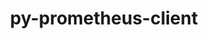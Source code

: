 ---
title: "py-prometheus-client"
layout: cache
categories: [package, develop]
meta: {"compilers": ["gcc@=11.1.0", "gcc@=11.4.0", "gcc@=9.4.0", "oneapi@=2024.2.1"], "num_specs": 32, "num_specs_by_stack": {"data-vis-sdk": 4, "e4s": 6, "e4s-neoverse-v2": 5, "e4s-neoverse_v1": 2, "e4s-oneapi": 13, "e4s-power": 2, "root": 32}, "oss": ["ubuntu20.04", "ubuntu22.04"], "platforms": ["linux"], "stacks": ["data-vis-sdk", "e4s", "e4s-neoverse-v2", "e4s-neoverse_v1", "e4s-oneapi", "e4s-power", "root"], "targets": ["neoverse_v1", "neoverse_v2", "ppc64le", "x86_64_v3"], "versions": ["0.17.0"]}
spec_details: [{"compiler": "gcc@=11.4.0", "hash": "2353btwxb7as5hrjiwwz2nj4kzp5hbzo", "os": "ubuntu22.04", "platform": "linux", "size": "-", "stacks": ["e4s", "root"], "target": "x86_64_v3", "variants": ["build_system=python_pip", "~twisted"], "versions": ["0.17.0"]}, {"compiler": "gcc@=9.4.0", "hash": "27fcgoh72iufjqwg7vpomp34gedvbx7t", "os": "ubuntu20.04", "platform": "linux", "size": "-", "stacks": ["e4s-power", "root"], "target": "ppc64le", "variants": ["build_system=python_pip", "~twisted"], "versions": ["0.17.0"]}, {"compiler": "oneapi@=2024.2.1", "hash": "2rq55cr34stoaid43uqipnzqjpiggnxz", "os": "ubuntu22.04", "platform": "linux", "size": "-", "stacks": ["e4s-oneapi", "root"], "target": "x86_64_v3", "variants": ["build_system=python_pip", "~twisted"], "versions": ["0.17.0"]}, {"compiler": "oneapi@=2024.2.1", "hash": "3pvmsvowx7yvvjlobmtqldyutqr5bwuy", "os": "ubuntu22.04", "platform": "linux", "size": "-", "stacks": ["e4s-oneapi", "root"], "target": "x86_64_v3", "variants": ["build_system=python_pip", "~twisted"], "versions": ["0.17.0"]}, {"compiler": "oneapi@=2024.2.1", "hash": "5czk64hhr7dyhfbd36twgkuxofzj35c5", "os": "ubuntu22.04", "platform": "linux", "size": "-", "stacks": ["e4s-oneapi", "root"], "target": "x86_64_v3", "variants": ["build_system=python_pip", "~twisted"], "versions": ["0.17.0"]}, {"compiler": "oneapi@=2024.2.1", "hash": "675agmlgpct4vx6pjg4dnu7ekecg5rxn", "os": "ubuntu22.04", "platform": "linux", "size": "-", "stacks": ["e4s-oneapi", "root"], "target": "x86_64_v3", "variants": ["build_system=python_pip", "~twisted"], "versions": ["0.17.0"]}, {"compiler": "oneapi@=2024.2.1", "hash": "7bczwlw37axrzlfrixfijbff3avgvmu7", "os": "ubuntu22.04", "platform": "linux", "size": "-", "stacks": ["e4s-oneapi", "root"], "target": "x86_64_v3", "variants": ["build_system=python_pip", "~twisted"], "versions": ["0.17.0"]}, {"compiler": "gcc@=11.4.0", "hash": "biefi4dypp5in5vdd36bxjwwc5y7z6fs", "os": "ubuntu22.04", "platform": "linux", "size": "-", "stacks": ["e4s-neoverse_v1", "root"], "target": "neoverse_v1", "variants": ["build_system=python_pip", "~twisted"], "versions": ["0.17.0"]}, {"compiler": "oneapi@=2024.2.1", "hash": "bm3i6sjo4vyo3zi3z4s7volde3k3b6ve", "os": "ubuntu22.04", "platform": "linux", "size": "-", "stacks": ["e4s-oneapi", "root"], "target": "x86_64_v3", "variants": ["build_system=python_pip", "~twisted"], "versions": ["0.17.0"]}, {"compiler": "oneapi@=2024.2.1", "hash": "d7fnsjydyqt3zg27t7itmqeusr5edzov", "os": "ubuntu22.04", "platform": "linux", "size": "-", "stacks": ["e4s-oneapi", "root"], "target": "x86_64_v3", "variants": ["build_system=python_pip", "~twisted"], "versions": ["0.17.0"]}, {"compiler": "oneapi@=2024.2.1", "hash": "ewr4kayxc3xvrxcukzk6c4mukpidmvl2", "os": "ubuntu22.04", "platform": "linux", "size": "-", "stacks": ["e4s-oneapi", "root"], "target": "x86_64_v3", "variants": ["build_system=python_pip", "~twisted"], "versions": ["0.17.0"]}, {"compiler": "gcc@=11.4.0", "hash": "fx3psg6voqw6gn4b4cmo5exjv6hfas6q", "os": "ubuntu22.04", "platform": "linux", "size": "-", "stacks": ["e4s", "root"], "target": "x86_64_v3", "variants": ["build_system=python_pip", "~twisted"], "versions": ["0.17.0"]}, {"compiler": "oneapi@=2024.2.1", "hash": "gpvk26sjpeygpbislpvwotmxppsshwak", "os": "ubuntu22.04", "platform": "linux", "size": "-", "stacks": ["e4s-oneapi", "root"], "target": "x86_64_v3", "variants": ["build_system=python_pip", "~twisted"], "versions": ["0.17.0"]}, {"compiler": "gcc@=11.4.0", "hash": "h4mgopu75tsjr73cw66bnnaeq3txjmwa", "os": "ubuntu22.04", "platform": "linux", "size": "-", "stacks": ["e4s-neoverse-v2", "root"], "target": "neoverse_v2", "variants": ["build_system=python_pip", "~twisted"], "versions": ["0.17.0"]}, {"compiler": "gcc@=9.4.0", "hash": "h6amxud3it4vnxugtp5ir4cc4os62xw7", "os": "ubuntu20.04", "platform": "linux", "size": "-", "stacks": ["e4s-power", "root"], "target": "ppc64le", "variants": ["build_system=python_pip", "~twisted"], "versions": ["0.17.0"]}, {"compiler": "gcc@=11.1.0", "hash": "hmxnxehgloegmyn2d55kuurun3wi7a2d", "os": "ubuntu20.04", "platform": "linux", "size": "-", "stacks": ["data-vis-sdk", "root"], "target": "x86_64_v3", "variants": ["build_system=python_pip", "~twisted"], "versions": ["0.17.0"]}, {"compiler": "gcc@=11.1.0", "hash": "lqhlar5sd7oigk2sc2mi4v6w2avpplge", "os": "ubuntu20.04", "platform": "linux", "size": "-", "stacks": ["data-vis-sdk", "root"], "target": "x86_64_v3", "variants": ["build_system=python_pip", "~twisted"], "versions": ["0.17.0"]}, {"compiler": "oneapi@=2024.2.1", "hash": "mfpo3chb5bw3wgszedzpmrqqeelj236i", "os": "ubuntu22.04", "platform": "linux", "size": "-", "stacks": ["e4s-oneapi", "root"], "target": "x86_64_v3", "variants": ["build_system=python_pip", "~twisted"], "versions": ["0.17.0"]}, {"compiler": "gcc@=11.4.0", "hash": "mjj3os65rzfbvfwdhugyx7jm74dwvpbb", "os": "ubuntu22.04", "platform": "linux", "size": "-", "stacks": ["e4s-neoverse-v2", "root"], "target": "neoverse_v2", "variants": ["build_system=python_pip", "~twisted"], "versions": ["0.17.0"]}, {"compiler": "oneapi@=2024.2.1", "hash": "mt4qid5v4s62ukg6lcucjuvlqnzvqqyc", "os": "ubuntu22.04", "platform": "linux", "size": "-", "stacks": ["e4s-oneapi", "root"], "target": "x86_64_v3", "variants": ["build_system=python_pip", "~twisted"], "versions": ["0.17.0"]}, {"compiler": "gcc@=11.1.0", "hash": "n25suc2pclzehvvbocric2q6uvvyst4e", "os": "ubuntu20.04", "platform": "linux", "size": "-", "stacks": ["data-vis-sdk", "root"], "target": "x86_64_v3", "variants": ["build_system=python_pip", "~twisted"], "versions": ["0.17.0"]}, {"compiler": "gcc@=11.4.0", "hash": "n5c7ggjo2gtfw3sujeget7zw2mfbmdwz", "os": "ubuntu22.04", "platform": "linux", "size": "-", "stacks": ["e4s", "root"], "target": "x86_64_v3", "variants": ["build_system=python_pip", "~twisted"], "versions": ["0.17.0"]}, {"compiler": "gcc@=11.4.0", "hash": "npquevgpv52iolct7dirwxeepk6dsktu", "os": "ubuntu22.04", "platform": "linux", "size": "-", "stacks": ["e4s", "root"], "target": "x86_64_v3", "variants": ["build_system=python_pip", "~twisted"], "versions": ["0.17.0"]}, {"compiler": "gcc@=11.4.0", "hash": "paduc6towwibahd7jak5brg3vdlv2ifc", "os": "ubuntu22.04", "platform": "linux", "size": "-", "stacks": ["e4s-neoverse-v2", "root"], "target": "neoverse_v2", "variants": ["build_system=python_pip", "~twisted"], "versions": ["0.17.0"]}, {"compiler": "gcc@=11.4.0", "hash": "rezm7mcqyl4ih75ebhwyp4t4z6t5utjh", "os": "ubuntu22.04", "platform": "linux", "size": "-", "stacks": ["e4s-neoverse-v2", "root"], "target": "neoverse_v2", "variants": ["build_system=python_pip", "~twisted"], "versions": ["0.17.0"]}, {"compiler": "gcc@=11.4.0", "hash": "smlgtpdwcvd6mbnbzpos6uqjpo6eottq", "os": "ubuntu22.04", "platform": "linux", "size": "-", "stacks": ["e4s-neoverse-v2", "root"], "target": "neoverse_v2", "variants": ["build_system=python_pip", "~twisted"], "versions": ["0.17.0"]}, {"compiler": "oneapi@=2024.2.1", "hash": "t64fd7hhec7s6flnyjfv6aoqvxgw7f5f", "os": "ubuntu22.04", "platform": "linux", "size": "-", "stacks": ["e4s-oneapi", "root"], "target": "x86_64_v3", "variants": ["build_system=python_pip", "~twisted"], "versions": ["0.17.0"]}, {"compiler": "gcc@=11.1.0", "hash": "unbw3p32ulwfnmil7dr3p7vhorssahvo", "os": "ubuntu20.04", "platform": "linux", "size": "-", "stacks": ["data-vis-sdk", "root"], "target": "x86_64_v3", "variants": ["build_system=python_pip", "~twisted"], "versions": ["0.17.0"]}, {"compiler": "gcc@=11.4.0", "hash": "vdi57ixnzoewerj2qlpetedgnd63felu", "os": "ubuntu22.04", "platform": "linux", "size": "-", "stacks": ["e4s", "root"], "target": "x86_64_v3", "variants": ["build_system=python_pip", "~twisted"], "versions": ["0.17.0"]}, {"compiler": "oneapi@=2024.2.1", "hash": "w6oyfz5w5wfus3zpcicmdhhqdc64ple4", "os": "ubuntu22.04", "platform": "linux", "size": "-", "stacks": ["e4s-oneapi", "root"], "target": "x86_64_v3", "variants": ["build_system=python_pip", "~twisted"], "versions": ["0.17.0"]}, {"compiler": "gcc@=11.4.0", "hash": "zaphdhcqbwezb3x7y2wphocctk2xxhxs", "os": "ubuntu22.04", "platform": "linux", "size": "-", "stacks": ["e4s", "root"], "target": "x86_64_v3", "variants": ["build_system=python_pip", "~twisted"], "versions": ["0.17.0"]}, {"compiler": "gcc@=11.4.0", "hash": "zraop33iif5vat5ntzo4m7xczwdf3gks", "os": "ubuntu22.04", "platform": "linux", "size": "-", "stacks": ["e4s-neoverse_v1", "root"], "target": "neoverse_v1", "variants": ["build_system=python_pip", "~twisted"], "versions": ["0.17.0"]}]
---